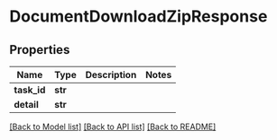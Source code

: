 # DocumentDownloadZipResponse

## Properties
Name | Type | Description | Notes
------------ | ------------- | ------------- | -------------
**task_id** | **str** |  | 
**detail** | **str** |  | 

[[Back to Model list]](../README.md#documentation-for-models) [[Back to API list]](../README.md#documentation-for-api-endpoints) [[Back to README]](../README.md)


